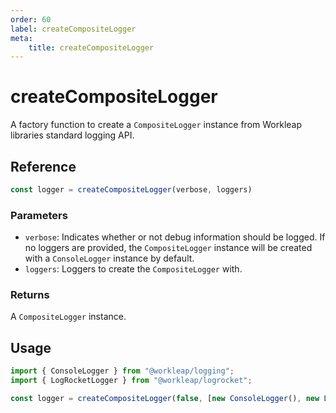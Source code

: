 ```yaml
---
order: 60
label: createCompositeLogger
meta:
    title: createCompositeLogger
---
```


# createCompositeLogger

A factory function to create a `CompositeLogger` instance from Workleap libraries standard logging API.

## Reference

```ts
const logger = createCompositeLogger(verbose, loggers)
```

### Parameters

- `verbose`: Indicates whether or not debug information should be logged. If no loggers are provided, the `CompositeLogger` instance will be created with a `ConsoleLogger` instance by default.
- `loggers`: Loggers to create the `CompositeLogger` with.

### Returns

A `CompositeLogger` instance.

## Usage

```ts !#4
import { ConsoleLogger } from "@workleap/logging";
import { LogRocketLogger } from "@workleap/logrocket";

const logger = createCompositeLogger(false, [new ConsoleLogger(), new LogRocketLogger()]);
```
